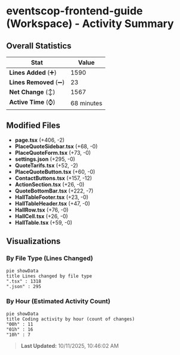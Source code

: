 # eventscop-frontend-guide (Workspace) - Activity Summary 

## Overall Statistics

| Stat                   | Value                                                             |
| ---------------------- | ----------------------------------------------------------------- |
| **Lines Added** (➕)   | 1590                                          |
| **Lines Removed** (➖) | 23                                        |
| **Net Change** (↕)    | 1567                |
| **Active Time** (⌚)   | 68 minutes |


## Modified Files
- **page.tsx** (+406, -2)
- **PlaceQuoteSidebar.tsx** (+68, -0)
- **PlaceQuoteForm.tsx** (+73, -0)
- **settings.json** (+295, -0)
- **QuoteTarifs.tsx** (+52, -2)
- **PlaceQuoteButton.tsx** (+60, -0)
- **ContactButtons.tsx** (+157, -12)
- **ActionSection.tsx** (+26, -0)
- **QuoteBottomBar.tsx** (+222, -7)
- **HallTableFooter.tsx** (+23, -0)
- **HallTableHeader.tsx** (+47, -0)
- **HallRow.tsx** (+76, -0)
- **HallCell.tsx** (+26, -0)
- **HallTable.tsx** (+59, -0)

## Visualizations

### By File Type (Lines Changed)

```mermaid
pie showData
title Lines changed by file type
".tsx" : 1318
".json" : 295
```

### By Hour (Estimated Activity Count)

```mermaid
pie showData
title Coding activity by hour (count of changes)
"00h" : 11
"01h" : 16
"10h" : 7
```


> **Last Updated:** 10/11/2025, 10:46:02 AM